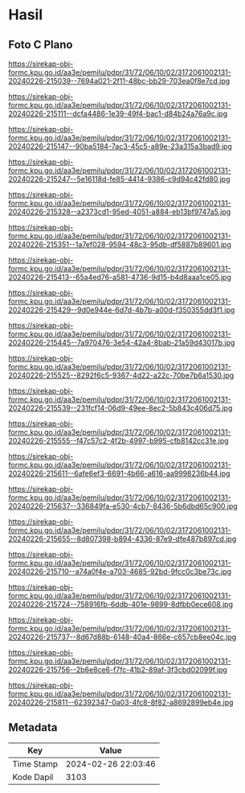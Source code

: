 # Hasil

## Foto C Plano

https://sirekap-obj-formc.kpu.go.id/aa3e/pemilu/pdpr/31/72/06/10/02/3172061002131-20240226-215039--7694a021-2f11-48bc-bb29-703ea0f8e7cd.jpg

https://sirekap-obj-formc.kpu.go.id/aa3e/pemilu/pdpr/31/72/06/10/02/3172061002131-20240226-215111--dcfa4486-1e39-49f4-bac1-d84b24a76a9c.jpg

https://sirekap-obj-formc.kpu.go.id/aa3e/pemilu/pdpr/31/72/06/10/02/3172061002131-20240226-215147--90ba5184-7ac3-45c5-a89e-23a315a3bad9.jpg

https://sirekap-obj-formc.kpu.go.id/aa3e/pemilu/pdpr/31/72/06/10/02/3172061002131-20240226-215247--5e16118d-fe85-4414-9386-c9d94c42fd80.jpg

https://sirekap-obj-formc.kpu.go.id/aa3e/pemilu/pdpr/31/72/06/10/02/3172061002131-20240226-215328--a2373cd1-95ed-4051-a884-eb13bf9747a5.jpg

https://sirekap-obj-formc.kpu.go.id/aa3e/pemilu/pdpr/31/72/06/10/02/3172061002131-20240226-215351--1a7ef028-9594-48c3-95db-df5887b89601.jpg

https://sirekap-obj-formc.kpu.go.id/aa3e/pemilu/pdpr/31/72/06/10/02/3172061002131-20240226-215413--65a4ed76-a581-4736-9d15-b4d8aaa1ce05.jpg

https://sirekap-obj-formc.kpu.go.id/aa3e/pemilu/pdpr/31/72/06/10/02/3172061002131-20240226-215429--9d0e944e-6d7d-4b7b-a00d-f350355dd3f1.jpg

https://sirekap-obj-formc.kpu.go.id/aa3e/pemilu/pdpr/31/72/06/10/02/3172061002131-20240226-215445--7a970476-3e54-42a4-8bab-21a59d43017b.jpg

https://sirekap-obj-formc.kpu.go.id/aa3e/pemilu/pdpr/31/72/06/10/02/3172061002131-20240226-215525--8292f6c5-9367-4d22-a22c-70be7b6a1530.jpg

https://sirekap-obj-formc.kpu.go.id/aa3e/pemilu/pdpr/31/72/06/10/02/3172061002131-20240226-215539--231fcf14-06d9-49ee-8ec2-5b843c406d75.jpg

https://sirekap-obj-formc.kpu.go.id/aa3e/pemilu/pdpr/31/72/06/10/02/3172061002131-20240226-215555--f47c57c2-4f2b-4997-b995-cfb8142cc31e.jpg

https://sirekap-obj-formc.kpu.go.id/aa3e/pemilu/pdpr/31/72/06/10/02/3172061002131-20240226-215611--6afe6ef3-6691-4b66-a616-aa9998236b44.jpg

https://sirekap-obj-formc.kpu.go.id/aa3e/pemilu/pdpr/31/72/06/10/02/3172061002131-20240226-215637--336849fa-e530-4cb7-8436-5b6dbd65c900.jpg

https://sirekap-obj-formc.kpu.go.id/aa3e/pemilu/pdpr/31/72/06/10/02/3172061002131-20240226-215655--8d807398-b894-4336-87e9-dfe487b897cd.jpg

https://sirekap-obj-formc.kpu.go.id/aa3e/pemilu/pdpr/31/72/06/10/02/3172061002131-20240226-215710--a74a0f4e-a703-4685-92bd-9fcc0c3be73c.jpg

https://sirekap-obj-formc.kpu.go.id/aa3e/pemilu/pdpr/31/72/06/10/02/3172061002131-20240226-215724--758916fb-6ddb-401e-9899-8dfbb0ece608.jpg

https://sirekap-obj-formc.kpu.go.id/aa3e/pemilu/pdpr/31/72/06/10/02/3172061002131-20240226-215737--8d67d88b-6148-40a4-866e-c657cb8ee04c.jpg

https://sirekap-obj-formc.kpu.go.id/aa3e/pemilu/pdpr/31/72/06/10/02/3172061002131-20240226-215756--2b6e8ce6-f7fc-41b2-89af-3f3cbd02099f.jpg

https://sirekap-obj-formc.kpu.go.id/aa3e/pemilu/pdpr/31/72/06/10/02/3172061002131-20240226-215811--62392347-0a03-4fc8-8f82-a8692899eb4e.jpg


## Metadata

| Key        | Value               |
| ---------- | ------------------- |
| Time Stamp | 2024-02-26 22:03:46 |
| Kode Dapil | 3103                |



